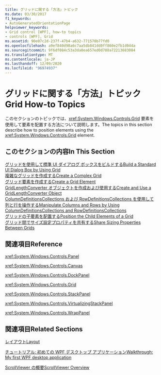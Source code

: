 ```yaml
---
title: グリッドに関する「方法」トピック
ms.date: 03/30/2017
f1_keywords:
- AutoGeneratedOrientationPage
helpviewer_keywords:
- Grid control [WPF], how-to topics
- controls [WPF], Grid
ms.assetid: 90e07c2d-237f-47b4-a632-771570b77fd0
ms.openlocfilehash: a9ef840d98a6c7aa5db841dd0ff860e2fb1d044a
ms.sourcegitcommit: 9f6df084c53a3da0ea657ed0d708a72213683084
ms.translationtype: MT
ms.contentlocale: ja-JP
ms.lasthandoff: 12/09/2020
ms.locfileid: "96974937"
---
```

# <a name="grid-how-to-topics"></a><span data-ttu-id="9f734-102">グリッドに関する「方法」トピック</span><span class="sxs-lookup"><span data-stu-id="9f734-102">Grid How-to Topics</span></span>
<span data-ttu-id="9f734-103">このセクションのトピックでは、<xref:System.Windows.Controls.Grid> 要素を使用して要素を配置する方法について説明します。</span><span class="sxs-lookup"><span data-stu-id="9f734-103">The topics in this section describe how to position elements using the <xref:System.Windows.Controls.Grid> element.</span></span>  
  
## <a name="in-this-section"></a><span data-ttu-id="9f734-104">このセクションの内容</span><span class="sxs-lookup"><span data-stu-id="9f734-104">In This Section</span></span>  
 [<span data-ttu-id="9f734-105">グリッドを使用して標準 UI ダイアログ ボックスをビルドする</span><span class="sxs-lookup"><span data-stu-id="9f734-105">Build a Standard UI Dialog Box by Using Grid</span></span>](how-to-build-a-standard-ui-dialog-box-by-using-grid.md)  
 [<span data-ttu-id="9f734-106">複雑なグリッドを作成する</span><span class="sxs-lookup"><span data-stu-id="9f734-106">Create a Complex Grid</span></span>](how-to-create-a-complex-grid.md)  
 [<span data-ttu-id="9f734-107">グリッド要素を作成する</span><span class="sxs-lookup"><span data-stu-id="9f734-107">Create a Grid Element</span></span>](how-to-create-a-grid-element.md)  
 [<span data-ttu-id="9f734-108">GridLengthConverter オブジェクトを作成および使用する</span><span class="sxs-lookup"><span data-stu-id="9f734-108">Create and Use a GridLengthConverter Object</span></span>](how-to-create-and-use-a-gridlengthconverter-object.md)  
 [<span data-ttu-id="9f734-109">ColumnDefinitionsCollections および RowDefinitionsCollections を使用して列と行を操作する</span><span class="sxs-lookup"><span data-stu-id="9f734-109">Manipulate Columns and Rows by Using ColumnDefinitionsCollections and RowDefinitionsCollections</span></span>](manipulate-columns-and-rows-by-using-columndefinitionscollections.md)  
 [<span data-ttu-id="9f734-110">グリッドの子要素を配置する</span><span class="sxs-lookup"><span data-stu-id="9f734-110">Position the Child Elements of a Grid</span></span>](how-to-position-the-child-elements-of-a-grid.md)  
 [<span data-ttu-id="9f734-111">グリッド間でサイズ設定プロパティを共有する</span><span class="sxs-lookup"><span data-stu-id="9f734-111">Share Sizing Properties Between Grids</span></span>](how-to-share-sizing-properties-between-grids.md)  
  
## <a name="reference"></a><span data-ttu-id="9f734-112">関連項目</span><span class="sxs-lookup"><span data-stu-id="9f734-112">Reference</span></span>  
 <xref:System.Windows.Controls.Panel>  
  
 <xref:System.Windows.Controls.Canvas>  
  
 <xref:System.Windows.Controls.DockPanel>  
  
 <xref:System.Windows.Controls.Grid>  
  
 <xref:System.Windows.Controls.StackPanel>  
  
 <xref:System.Windows.Controls.VirtualizingStackPanel>  
  
 <xref:System.Windows.Controls.WrapPanel>  
  
## <a name="related-sections"></a><span data-ttu-id="9f734-113">関連項目</span><span class="sxs-lookup"><span data-stu-id="9f734-113">Related Sections</span></span>  
 [<span data-ttu-id="9f734-114">レイアウト</span><span class="sxs-lookup"><span data-stu-id="9f734-114">Layout</span></span>](../advanced/layout.md)  
  
 [<span data-ttu-id="9f734-115">チュートリアル: 初めての WPF デスクトップ アプリケーション</span><span class="sxs-lookup"><span data-stu-id="9f734-115">Walkthrough: My first WPF desktop application</span></span>](../getting-started/walkthrough-my-first-wpf-desktop-application.md)  
  
 [<span data-ttu-id="9f734-116">ScrollViewer の概要</span><span class="sxs-lookup"><span data-stu-id="9f734-116">ScrollViewer Overview</span></span>](scrollviewer-overview.md)

